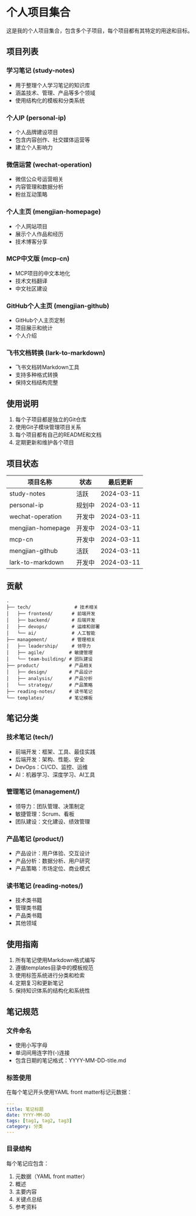 # 个人项目集合

这是我的个人项目集合，包含多个子项目，每个项目都有其特定的用途和目标。

## 项目列表

### 学习笔记 (study-notes)
- 用于整理个人学习笔记的知识库
- 涵盖技术、管理、产品等多个领域
- 使用结构化的模板和分类系统

### 个人IP (personal-ip)
- 个人品牌建设项目
- 包含内容创作、社交媒体运营等
- 建立个人影响力

### 微信运营 (wechat-operation)
- 微信公众号运营相关
- 内容管理和数据分析
- 粉丝互动策略

### 个人主页 (mengjian-homepage)
- 个人网站项目
- 展示个人作品和经历
- 技术博客分享

### MCP中文版 (mcp-cn)
- MCP项目的中文本地化
- 技术文档翻译
- 中文社区建设

### GitHub个人主页 (mengjian-github)
- GitHub个人主页定制
- 项目展示和统计
- 个人介绍

### 飞书文档转换 (lark-to-markdown)
- 飞书文档转Markdown工具
- 支持多种格式转换
- 保持文档结构完整

## 使用说明

1. 每个子项目都是独立的Git仓库
2. 使用Git子模块管理项目关系
3. 每个项目都有自己的README和文档
4. 定期更新和维护各个项目

## 项目状态

| 项目名称 | 状态 | 最后更新 |
|---------|------|---------|
| study-notes | 活跃 | 2024-03-11 |
| personal-ip | 规划中 | 2024-03-11 |
| wechat-operation | 开发中 | 2024-03-11 |
| mengjian-homepage | 开发中 | 2024-03-11 |
| mcp-cn | 开发中 | 2024-03-11 |
| mengjian-github | 活跃 | 2024-03-11 |
| lark-to-markdown | 开发中 | 2024-03-11 |

## 贡献

```
.
├── tech/                # 技术相关
│   ├── frontend/       # 前端开发
│   ├── backend/        # 后端开发
│   ├── devops/         # 运维和部署
│   └── ai/             # 人工智能
├── management/         # 管理相关
│   ├── leadership/     # 领导力
│   ├── agile/         # 敏捷管理
│   └── team-building/ # 团队建设
├── product/           # 产品相关
│   ├── design/        # 产品设计
│   ├── analysis/      # 产品分析
│   └── strategy/      # 产品策略
├── reading-notes/     # 读书笔记
└── templates/         # 笔记模板
```

## 笔记分类

### 技术笔记 (tech/)
- 前端开发：框架、工具、最佳实践
- 后端开发：架构、性能、安全
- DevOps：CI/CD、监控、运维
- AI：机器学习、深度学习、AI工具

### 管理笔记 (management/)
- 领导力：团队管理、决策制定
- 敏捷管理：Scrum、看板
- 团队建设：文化建设、绩效管理

### 产品笔记 (product/)
- 产品设计：用户体验、交互设计
- 产品分析：数据分析、用户研究
- 产品策略：市场定位、商业模式

### 读书笔记 (reading-notes/)
- 技术类书籍
- 管理类书籍
- 产品类书籍
- 其他领域

## 使用指南

1. 所有笔记使用Markdown格式编写
2. 遵循templates目录中的模板规范
3. 使用标签系统进行分类和检索
4. 定期复习和更新笔记
5. 保持知识体系的结构化和系统性

## 笔记规范

### 文件命名
- 使用小写字母
- 单词间用连字符(-)连接
- 包含日期的笔记格式：YYYY-MM-DD-title.md

### 标签使用
在每个笔记开头使用YAML front matter标记元数据：
```yaml
---
title: 笔记标题
date: YYYY-MM-DD
tags: [tag1, tag2, tag3]
category: 分类
---
```

### 目录结构
每个笔记应包含：
1. 元数据（YAML front matter）
2. 概述
3. 主要内容
4. 关键点总结
5. 参考资料 